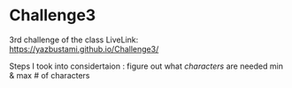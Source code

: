 # Challenge3
3rd challenge of the class
LiveLink: https://yazbustami.github.io/Challenge3/

Steps I took into considertaion :
    figure out what *characters* are needed
    min & max # of characters
